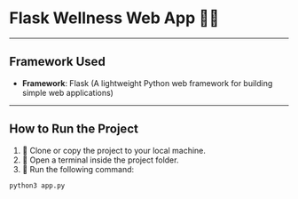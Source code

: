 # Flask Wellness Web App 🐬✨

---

## Framework Used

- **Framework**: Flask (A lightweight Python web framework for building simple web applications)

---

## How to Run the Project

1. 💾 Clone or copy the project to your local machine.
2. 🔧 Open a terminal inside the project folder.
3. 🐍 Run the following command:

```bash
python3 app.py
